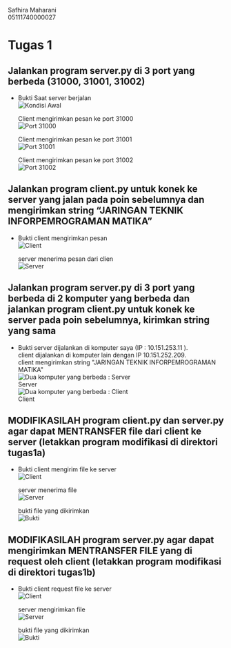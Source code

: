 Safhira Maharani <br> 05111740000027 <br>

# Tugas 1
## Jalankan program server.py di 3 port yang berbeda (31000, 31001, 31002) 
* Bukti
    Saat server berjalan<br>
    ![Kondisi Awal](foto/1.1.png)

    Client mengirimkan pesan ke port 31000<br>
    ![Port 31000](foto/1.2.png)

    Client mengirimkan pesan ke port 31001<br>
    ![Port 31001](foto/1.3.png)

    Client mengirimkan pesan ke port 31002<br>
    ![Port 31002](foto/1.4.png)


## Jalankan program client.py untuk konek ke server yang jalan pada poin sebelumnya dan mengirimkan string “JARINGAN TEKNIK INFORPEMROGRAMAN MATIKA” 
* Bukti
    client mengirimkan pesan<br>
    ![Client](foto/1.4.png)

    server menerima pesan dari clien<br>
    ![Server](foto/2.png)
    

## Jalankan program server.py di 3 port yang berbeda di 2 komputer yang berbeda dan jalankan program client.py untuk konek ke server pada poin sebelumnya, kirimkan string yang sama
* Bukti
    server dijalankan di komputer saya (IP : 10.151.253.11 ). <br>
    client dijalankan di komputer lain dengan IP 10.151.252.209. <br>
    client mengirimkan string "JARINGAN TEKNIK INFORPEMROGRAMAN MATIKA"<br>
    ![Dua komputer yang berbeda : Server](foto/3.server.jpg)<br> Server <br>
    ![Dua komputer yang berbeda : Client](foto/3.client.jpg)<br> Client <br>

## MODIFIKASILAH program client.py dan server.py agar dapat MENTRANSFER file dari client ke server (letakkan program modifikasi di direktori tugas1a)
* Bukti
    client mengirim file ke server<br>
    ![Client](foto/6.client.png)

    server menerima file<br>
    ![Server](foto/6.server.png)

    bukti file yang dikirimkan<br>
    ![Bukti](foto/6.bukti.png)

## MODIFIKASILAH program server.py agar dapat mengirimkan MENTRANSFER FILE yang di request oleh client (letakkan program modifikasi di direktori tugas1b) 
* Bukti
    client request file ke server<br>
    ![Client](foto/7.client.png)

    server mengirimkan file <br>
    ![Server](foto/7.server.png)

    bukti file yang dikirimkan<br>
    ![Bukti](foto/7.bukti.png)
